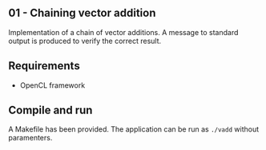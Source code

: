 ## 01 - Chaining vector addition
Implementation of a chain of vector additions. A message to standard output is produced to verify the correct result.

Requirements
------------
* OpenCL framework

Compile and run
---------------
A Makefile has been provided. The application can be run as ```./vadd``` without paramenters.


